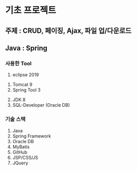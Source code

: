 # 기초 프로젝트
## 주제 : CRUD, 페이징, Ajax, 파일 업/다운로드
## Java : Spring
### 사용한 Tool
1. eclipse 2019
  1) Tomcat 9
  2) Spring Tool 3
2. JDK 8
3. SQL-Developer (Oracle DB)
### 기술 스택
1. Java
2. Spring Framework
3. Oracle DB
4. MyBatis
5. GitHub
6. JSP/CSS/JS
7. JQuery
